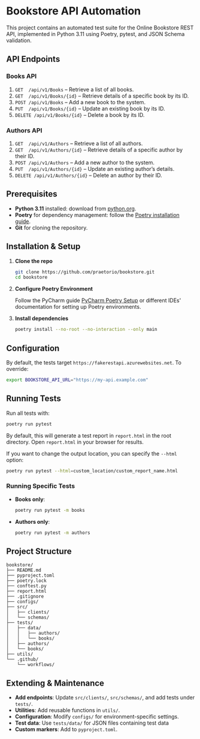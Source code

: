 # Bookstore API Automation

This project contains an automated test suite for the Online Bookstore REST API, implemented in Python 3.11 using Poetry, pytest, and JSON Schema validation.

## API Endpoints

### Books API

1. `GET  /api/v1/Books` – Retrieve a list of all books.
2. `GET  /api/v1/Books/{id}` – Retrieve details of a specific book by its ID.
3. `POST /api/v1/Books` – Add a new book to the system.
4. `PUT  /api/v1/Books/{id}` – Update an existing book by its ID.
5. `DELETE /api/v1/Books/{id}` – Delete a book by its ID.

### Authors API

1. `GET  /api/v1/Authors` – Retrieve a list of all authors.
2. `GET  /api/v1/Authors/{id}` – Retrieve details of a specific author by their ID.
3. `POST /api/v1/Authors` – Add a new author to the system.
4. `PUT  /api/v1/Authors/{id}` – Update an existing author’s details.
5. `DELETE /api/v1/Authors/{id}` – Delete an author by their ID.

## Prerequisites

* **Python 3.11** installed: download from [python.org](https://www.python.org/downloads/release/python-3119/).
* **Poetry** for dependency management: follow the [Poetry installation guide](https://python-poetry.org/docs/#installing-with-the-official-installer).
* **Git** for cloning the repository.

## Installation & Setup

1. **Clone the repo**

   ```bash
   git clone https://github.com/praetorio/bookstore.git
   cd bookstore
   ```
2. **Configure Poetry Environment**
    
    Follow the PyCharm guide [PyCharm Poetry Setup](https://www.jetbrains.com/help/pycharm/poetry.html#poetry-env) or different IDEs' documentation for setting up Poetry environments.

3. **Install dependencies**

   ```bash
   poetry install --no-root --no-interaction --only main
   ```

## Configuration

By default, the tests target `https://fakerestapi.azurewebsites.net`. To override:

```bash
export BOOKSTORE_API_URL="https://my-api.example.com"
```

## Running Tests

Run all tests with:

```bash
poetry run pytest
```
By default, this will generate a test report in `report.html` in the root directory. Open `report.html` in your browser for results.

If you want to change the output location, you can specify the `--html` option:

```bash
poetry run pytest --html=custom_location/custom_report_name.html
```

### Running Specific Tests

* **Books only**:

  ```bash
  poetry run pytest -m books
  ```
* **Authors only**:

  ```bash
  poetry run pytest -m authors
  ```

## Project Structure

```
bookstore/
├── README.md
├── pyproject.toml
├── poetry.lock
├── conftest.py
├── report.html
├── .gitignore
├── configs/
├── src/
│   ├── clients/
│   └── schemas/
├── tests/
│   ├── data/
│   │   ├── authors/
│   │   └── books/
│   ├── authors/
│   └── books/
├── utils/
└── .github/
    └── workflows/
```

## Extending & Maintenance

* **Add endpoints**: Update `src/clients/`, `src/schemas/`, and add tests under `tests/`.
* **Utilities**: Add reusable functions in `utils/`.
* **Configuration**: Modify `configs/` for environment-specific settings.
* **Test data**: Use `tests/data/` for JSON files containing test data
* **Custom markers**: Add to `pyproject.toml`.
